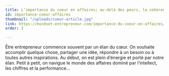 ```yaml
---
title: L’importance du coeur en affaires; au-delà des peurs, la cohérence et la résilience
id: importance-coeur-affaires
thumbnail: "/uploads/coeur-article.jpg"
link: https://mindset-entrepreneur.com/importance-du-coeur-en-affaires/
order: 3

---
```

Être entrepreneur commence souvent par un élan du cœur. On souhaite accomplir quelque chose, partager une idée, répondre à un besoin ou à toutes autres inspirations. Au début, on est plein d’énergie et porté par notre élan. Petit à petit, on navigue le monde des affaires dominé par l’intellect, les chiffres et la performance...